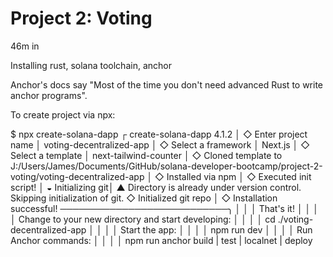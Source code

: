 # Project 2: Voting
46m in

Installing rust, solana toolchain, anchor

Anchor's docs say "Most of the time you don't need advanced Rust to write anchor programs".

To create project via npx:

$ npx create-solana-dapp
┌  create-solana-dapp 4.1.2
│
◇  Enter project name
│  voting-decentralized-app
│
◇  Select a framework
│  Next.js
│
◇  Select a template
│  next-tailwind-counter
│
◇  Cloned template to J:/Users/James/Documents/GitHub/solana-developer-bootcamp/project-2-voting/voting-decentralized-app
│
◇  Installed via npm
│
◇  Executed init script!
│
◒  Initializing git│
▲  Directory is already under version control. Skipping initialization of git.
◇  Initialized git repo
│
◇  Installation successful! ───────────────────────────╮
│                                                      │
│  That's it!                                          │
│                                                      │
│  Change to your new directory and start developing:  │
│                                                      │
│  cd ./voting-decentralized-app                       │
│                                                      │
│  Start the app:                                      │
│                                                      │
│  npm run dev                                         │
│                                                      │
│  Run Anchor commands:                                │
│                                                      │
│  npm run anchor build | test | localnet | deploy